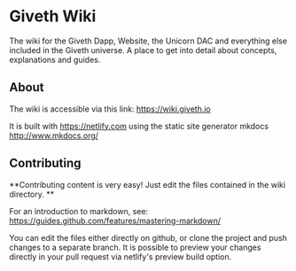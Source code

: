 # Giveth Wiki
The wiki for the Giveth Dapp, Website, the Unicorn DAC and everything else included in the Giveth universe. A place to get into detail about concepts, explanations and guides.

## About
The wiki is accessible via this link: https://wiki.giveth.io

It is built with https://netlify.com using the static site generator mkdocs http://www.mkdocs.org/

## Contributing
**Contributing content is very easy! Just edit the files contained in the wiki directory. **

For an introduction to markdown, see: https://guides.github.com/features/mastering-markdown/

You can edit the files either directly on github, or clone the project and push changes to a separate branch. It is possible to preview your changes directly in your pull request via netlify's preview build option.
